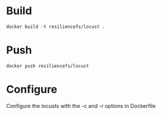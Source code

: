 # Build
```
docker build -t resiliencefs/locust .
```

# Push
```
docker push resiliencefs/locust
```


# Configure
Configure the locusts with the -c and -r options in Dockerfile
